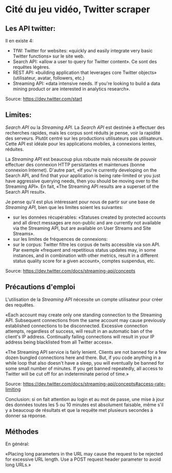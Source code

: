 # Cité du jeu vidéo, Twitter scraper

## Les API twitter:

Il en existe 4:

* TfW: Twitter for websites: «quickly and easily integrate very basic Twitter functions» sur le site web.
* Search API: «allow a user to query for Twitter content». Ce sont des requêtes légères.
* REST API: «building application that leverages core Twitter objects» (utilisateur, avatar, followers, etc.)
* Streaming API: «data intensive needs. If you're looking to build a data mining product or are interested in analytics research».

Source: https://dev.twitter.com/start

## Limites:

*Search API* ou la *Streaming API*. La *Search API* est destinée à effectuer des recherches rapides, mais les corpus sont réduits je pense, voir la rapidité des serveurs. Plutôt centré sur les productions utilisateurs pas utilisateurs. Cette API est idéale pour les applications mobiles, à connexions lentes, réduites.

La *Streaming API* est beaucoup plus robuste mais nécessite de pouvoir effectuer des connexion HTTP persistantes et maintenues (bonne connexion Internet). D'autre part, «If you're currently developing on the Search API, and find that your application is being rate-limited or you just have aggressive querying needs, then you should be moving over to the Streaming API». En fait, «The Streaming API results are a superset of the Search API result».

Je pense qu'il est plus intéressant pour nous de partir sur une base de *Streaming API*, bien que les limites soient les suivantes:

* sur les données récupérables: «Statuses created by protected accounts and all direct messages are non-public and are currently not available via the Streaming API, but are available on User Streams and Site Streams».
* sur les limites de fréquences de connexions: 
* sur le corpus: Twitter filtre les corpus de twits accessible via son API. Par exemple «frequent and repetitious status updates may, in some instances, and in combination with other metrics, result in a different status quality score for a given account», comptes suspendus, etc.

Source: https://dev.twitter.com/docs/streaming-api/concepts

## Précautions d'emploi

L'utilisation de la *Streaming API* nécessite un compte utilisateur pour créer des requêtes.

«Each account may create only one standing connection to the Streaming API. Subsequent connections from the same account may cause previously established connections to be disconnected. Excessive connection attempts, regardless of success, will result in an automatic ban of the client's IP address. Continually failing connections will result in your IP address being blacklisted from all Twitter access».

«The Streaming API service is fairly lenient. Clients are not banned for a few dozen bungled connections here and there. But, if you code anything in a while loop that also doesn't have a sleep, you will eventually be banned for some small number of minutes. If you get banned repeatedly, all access to Twitter will be cut off for an indeterminate period of time.»

Source: https://dev.twitter.com/docs/streaming-api/concepts#access-rate-limiting

Conclusion: si on fait attention au login et au mot de passe, une mise à jour des données toutes les 5 ou 10 minutes est absolument faisable, même s'il y a beaucoup de résultats et que la requête met plusieurs secondes à donner sa réponse.

## Méthodes

En général:

«Placing long parameters in the URL may cause the request to be rejected for excessive URL length. Use a POST request header parameter to avoid long URLs.»
